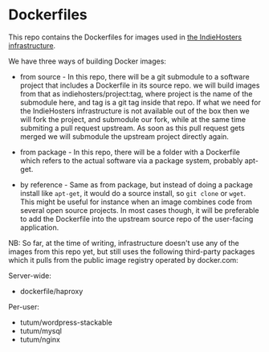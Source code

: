 # Dockerfiles

This repo contains the Dockerfiles for images used in [the IndieHosters infrastructure](https://github.com/indiehosters/infrastructure.git).

We have three ways of building Docker images:

* from source - In this repo, there will be a git submodule to a software project that includes a Dockerfile in its source repo.
    we will build images from that as indiehosters/project:tag, where project is the name of the submodule here, and tag is a git
    tag inside that repo. If what we need for the IndieHosters infrastructure is not available out of the box then we will fork the
    project, and submodule our fork, while at the same time submiting a pull request upstream. As soon as this pull request gets merged
    we will submodule the upstream project directly again.

* from package - In this repo, there will be a folder with a Dockerfile which refers to the actual software via a package system, probably
    apt-get.

* by reference - Same as from package, but instead of doing a package install like `apt-get`, it would do a source install, so `git clone` or
    `wget`. This might be useful for instance when an image combines code from several open source projects. In most cases though, it will be preferable to add the Dockerfile into the upstream source repo of the user-facing application.


NB: So far, at the time of writing, infrastructure doesn't use any of the images from this repo yet, but still uses the following third-party
packages which it pulls from the public image registry operated by docker.com:

Server-wide:

* dockerfile/haproxy

Per-user:

* tutum/wordpress-stackable
* tutum/mysql
* tutum/nginx
